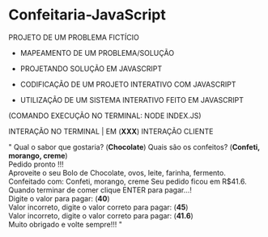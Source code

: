 # Confeitaria-JavaScript

PROJETO DE UM PROBLEMA FICTÍCIO


* MAPEAMENTO DE UM PROBLEMA/SOLUÇÃO

* PROJETANDO SOLUÇÃO EM JAVASCRIPT

* CODIFICAÇÃO DE UM PROJETO INTERATIVO COM JAVASCRIPT

* UTILIZAÇÃO DE UM SISTEMA INTERATIVO FEITO EM JAVASCRIPT


(COMANDO EXECUÇÃO NO TERMINAL: NODE INDEX.JS)

INTERAÇÃO NO TERMINAL  |  EM (__XXX__) INTERAÇÃO CLIENTE

" Qual o sabor que gostaria? (__Chocolate__)
Quais são os confeitos? (__Confeti, morango, creme__) <br>
Pedido pronto !!!</br>
Aproveite o seu Bolo de  Chocolate, ovos, leite, farinha, fermento. Confeitado com: Confeti, morango, creme
Seu pedido ficou em R$41.6. Quando terminar de comer clique ENTER para pagar...!<br>
Digite o valor para pagar: (__40__)<br>
Valor incorreto, digite o valor correto para pagar: (__45__)<br>
Valor incorreto, digite o valor correto para pagar: (__41.6__)<br>
Muito obrigado e volte sempre!!! "